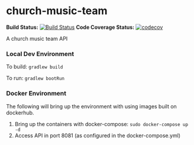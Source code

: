 
# church-music-team
**Build Status:**
[![Build Status](https://travis-ci.com/church-source/church-music-team.svg?branch=master)](https://travis-ci.com/church-source/church-music-team)
**Code Coverage Status:**
[![codecov](https://codecov.io/gh/church-source/church-music-team/branch/master/graph/badge.svg)](https://codecov.io/gh/church-source/church-music-team)

A church music team API

### Local Dev Environment
To build: `gradlew build`

To run: `gradlew bootRun`

### Docker Environment
The following will bring up the environment with using images built on dockerhub. 
1. Bring up the containers with docker-compose: `sudo docker-compose up -d`
2. Access API in port 8081 (as configured in the docker-compose.yml)
